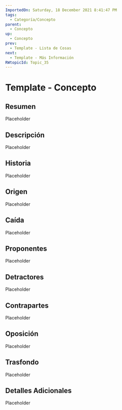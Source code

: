 ```yaml
---
ImportedOn: Saturday, 18 December 2021 8:41:47 PM
tags:
  - Categoría/Concepto
parent:
  - Concepto
up:
  - Concepto
prev:
  - Template - Lista de Cosas
next:
  - Template - Más Información
RWtopicId: Topic_35
---
```

# Template - Concepto
## Resumen
Placeholder

## Descripción
Placeholder

## Historia
Placeholder

## Origen
Placeholder

## Caída
Placeholder

## Proponentes
Placeholder

## Detractores
Placeholder

## Contrapartes
Placeholder

## Oposición
Placeholder

## Trasfondo
Placeholder

## Detalles Adicionales
Placeholder


